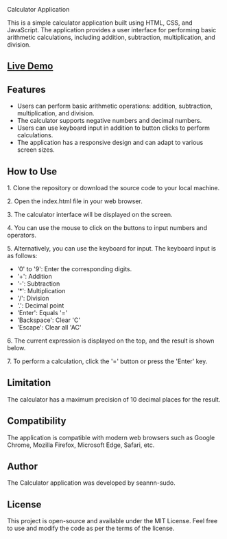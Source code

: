 </h1>Calculator Application</h1>

This is a simple calculator application built using HTML, CSS, and JavaScript. The application provides a user interface for performing basic arithmetic calculations, including addition, subtraction, multiplication, and division.
<h2><a href ="https://seannn-sudo.github.io/project-calculator/" target=_blank>Live Demo</a></h2>
<h2>Features</h2>
<ul>
  <li>Users can perform basic arithmetic operations: addition, subtraction, multiplication, and division.</li>
  <li>The calculator supports negative numbers and decimal numbers.</li>
  <li>Users can use keyboard input in addition to button clicks to perform calculations.</li>
  <li>The application has a responsive design and can adapt to various screen sizes.</li>
</ul>
<h2>How to Use</h2>
<p>1. Clone the repository or download the source code to your local machine.</p>
<p>2. Open the index.html file in your web browser.</p>
<p>3. The calculator interface will be displayed on the screen.</p>
<p>4. You can use the mouse to click on the buttons to input numbers and operators.</p>
<p>5. Alternatively, you can use the keyboard for input. The keyboard input is as follows:</p>
<ul>
  <li>'0' to '9': Enter the corresponding digits.</li>
  <li>'+': Addition</li>
  <li>'-': Subtraction</li>
  <li>'*': Multiplication</li>
  <li>'/': Division</li>
  <li>'.': Decimal point</li>
  <li>'Enter': Equals '='</li>
  <li>'Backspace': Clear 'C'</li>
  <li>'Escape': Clear all 'AC'</li>
</ul>
<p>6. The current expression is displayed on the top, and the result is shown below.</p>
<p>7. To perform a calculation, click the '=' button or press the 'Enter' key.</p>

<h2>Limitation</h2>
The calculator has a maximum precision of 10 decimal places for the result.

<h2>Compatibility</h2>
The application is compatible with modern web browsers such as Google Chrome, Mozilla Firefox, Microsoft Edge, Safari, etc.

<h2>Author</h2>
The Calculator application was developed by seannn-sudo.

<h2>License</h2>
This project is open-source and available under the MIT License. Feel free to use and modify the code as per the terms of the license.
